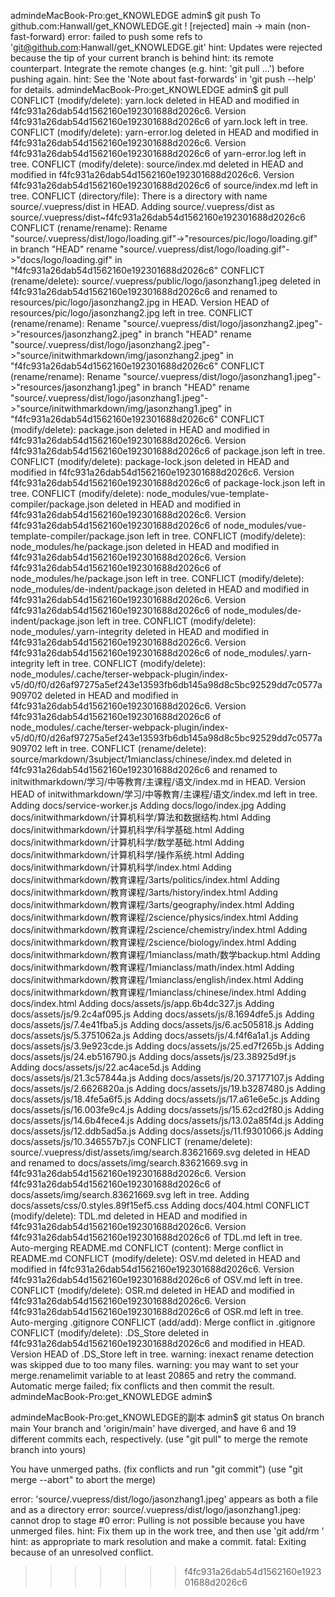 


admindeMacBook-Pro:get_KNOWLEDGE admin$ git push
To github.com:Hanwall/get_KNOWLEDGE.git
 ! [rejected]          main -> main (non-fast-forward)
error: failed to push some refs to 'git@github.com:Hanwall/get_KNOWLEDGE.git'
hint: Updates were rejected because the tip of your current branch is behind
hint: its remote counterpart. Integrate the remote changes (e.g.
hint: 'git pull ...') before pushing again.
hint: See the 'Note about fast-forwards' in 'git push --help' for details.
admindeMacBook-Pro:get_KNOWLEDGE admin$ git pull
CONFLICT (modify/delete): yarn.lock deleted in HEAD and modified in f4fc931a26dab54d1562160e192301688d2026c6. Version f4fc931a26dab54d1562160e192301688d2026c6 of yarn.lock left in tree.
CONFLICT (modify/delete): yarn-error.log deleted in HEAD and modified in f4fc931a26dab54d1562160e192301688d2026c6. Version f4fc931a26dab54d1562160e192301688d2026c6 of yarn-error.log left in tree.
CONFLICT (modify/delete): source/index.md deleted in HEAD and modified in f4fc931a26dab54d1562160e192301688d2026c6. Version f4fc931a26dab54d1562160e192301688d2026c6 of source/index.md left in tree.
CONFLICT (directory/file): There is a directory with name source/.vuepress/dist in HEAD. Adding source/.vuepress/dist as source/.vuepress/dist~f4fc931a26dab54d1562160e192301688d2026c6
CONFLICT (rename/rename): Rename "source/.vuepress/dist/logo/loading.gif"->"resources/pic/logo/loading.gif" in branch "HEAD" rename "source/.vuepress/dist/logo/loading.gif"->"docs/logo/loading.gif" in "f4fc931a26dab54d1562160e192301688d2026c6"
CONFLICT (rename/delete): source/.vuepress/public/logo/jasonzhang1.jpeg deleted in f4fc931a26dab54d1562160e192301688d2026c6 and renamed to resources/pic/logo/jasonzhang2.jpg in HEAD. Version HEAD of resources/pic/logo/jasonzhang2.jpg left in tree.
CONFLICT (rename/rename): Rename "source/.vuepress/dist/logo/jasonzhang2.jpeg"->"resources/jasonzhang2.jpeg" in branch "HEAD" rename "source/.vuepress/dist/logo/jasonzhang2.jpeg"->"source/initwithmarkdown/img/jasonzhang2.jpeg" in "f4fc931a26dab54d1562160e192301688d2026c6"
CONFLICT (rename/rename): Rename "source/.vuepress/dist/logo/jasonzhang1.jpeg"->"resources/jasonzhang1.jpeg" in branch "HEAD" rename "source/.vuepress/dist/logo/jasonzhang1.jpeg"->"source/initwithmarkdown/img/jasonzhang1.jpeg" in "f4fc931a26dab54d1562160e192301688d2026c6"
CONFLICT (modify/delete): package.json deleted in HEAD and modified in f4fc931a26dab54d1562160e192301688d2026c6. Version f4fc931a26dab54d1562160e192301688d2026c6 of package.json left in tree.
CONFLICT (modify/delete): package-lock.json deleted in HEAD and modified in f4fc931a26dab54d1562160e192301688d2026c6. Version f4fc931a26dab54d1562160e192301688d2026c6 of package-lock.json left in tree.
CONFLICT (modify/delete): node_modules/vue-template-compiler/package.json deleted in HEAD and modified in f4fc931a26dab54d1562160e192301688d2026c6. Version f4fc931a26dab54d1562160e192301688d2026c6 of node_modules/vue-template-compiler/package.json left in tree.
CONFLICT (modify/delete): node_modules/he/package.json deleted in HEAD and modified in f4fc931a26dab54d1562160e192301688d2026c6. Version f4fc931a26dab54d1562160e192301688d2026c6 of node_modules/he/package.json left in tree.
CONFLICT (modify/delete): node_modules/de-indent/package.json deleted in HEAD and modified in f4fc931a26dab54d1562160e192301688d2026c6. Version f4fc931a26dab54d1562160e192301688d2026c6 of node_modules/de-indent/package.json left in tree.
CONFLICT (modify/delete): node_modules/.yarn-integrity deleted in HEAD and modified in f4fc931a26dab54d1562160e192301688d2026c6. Version f4fc931a26dab54d1562160e192301688d2026c6 of node_modules/.yarn-integrity left in tree.
CONFLICT (modify/delete): node_modules/.cache/terser-webpack-plugin/index-v5/d0/f0/d26af97275a5ef243e13593fb6db145a98d8c5bc92529dd7c0577a909702 deleted in HEAD and modified in f4fc931a26dab54d1562160e192301688d2026c6. Version f4fc931a26dab54d1562160e192301688d2026c6 of node_modules/.cache/terser-webpack-plugin/index-v5/d0/f0/d26af97275a5ef243e13593fb6db145a98d8c5bc92529dd7c0577a909702 left in tree.
CONFLICT (rename/delete): source/markdown/3subject/1mianclass/chinese/index.md deleted in f4fc931a26dab54d1562160e192301688d2026c6 and renamed to initwithmarkdown/学习/中等教育/主课程/语文/index.md in HEAD. Version HEAD of initwithmarkdown/学习/中等教育/主课程/语文/index.md left in tree.
Adding docs/service-worker.js
Adding docs/logo/index.jpg
Adding docs/initwithmarkdown/计算机科学/算法和数据结构.html
Adding docs/initwithmarkdown/计算机科学/科学基础.html
Adding docs/initwithmarkdown/计算机科学/数学基础.html
Adding docs/initwithmarkdown/计算机科学/操作系统.html
Adding docs/initwithmarkdown/计算机科学/index.html
Adding docs/initwithmarkdown/教育课程/3arts/politics/index.html
Adding docs/initwithmarkdown/教育课程/3arts/history/index.html
Adding docs/initwithmarkdown/教育课程/3arts/geography/index.html
Adding docs/initwithmarkdown/教育课程/2science/physics/index.html
Adding docs/initwithmarkdown/教育课程/2science/chemistry/index.html
Adding docs/initwithmarkdown/教育课程/2science/biology/index.html
Adding docs/initwithmarkdown/教育课程/1mianclass/math/数学backup.html
Adding docs/initwithmarkdown/教育课程/1mianclass/math/index.html
Adding docs/initwithmarkdown/教育课程/1mianclass/english/index.html
Adding docs/initwithmarkdown/教育课程/1mianclass/chinese/index.html
Adding docs/index.html
Adding docs/assets/js/app.6b4dc327.js
Adding docs/assets/js/9.2c4af095.js
Adding docs/assets/js/8.1694dfe5.js
Adding docs/assets/js/7.4e41fba5.js
Adding docs/assets/js/6.ac505818.js
Adding docs/assets/js/5.3751062a.js
Adding docs/assets/js/4.f4f6a1a1.js
Adding docs/assets/js/3.9e923cde.js
Adding docs/assets/js/25.ed7f265b.js
Adding docs/assets/js/24.eb516790.js
Adding docs/assets/js/23.38925d9f.js
Adding docs/assets/js/22.ac4ace5d.js
Adding docs/assets/js/21.3c57844a.js
Adding docs/assets/js/20.37177107.js
Adding docs/assets/js/2.6626820a.js
Adding docs/assets/js/19.b3287480.js
Adding docs/assets/js/18.4fe5a6f5.js
Adding docs/assets/js/17.a61e6e5c.js
Adding docs/assets/js/16.003fe9c4.js
Adding docs/assets/js/15.62cd2f80.js
Adding docs/assets/js/14.6b4fece4.js
Adding docs/assets/js/13.02a85f4d.js
Adding docs/assets/js/12.ddb5ad5a.js
Adding docs/assets/js/11.f9301066.js
Adding docs/assets/js/10.346557b7.js
CONFLICT (rename/delete): source/.vuepress/dist/assets/img/search.83621669.svg deleted in HEAD and renamed to docs/assets/img/search.83621669.svg in f4fc931a26dab54d1562160e192301688d2026c6. Version f4fc931a26dab54d1562160e192301688d2026c6 of docs/assets/img/search.83621669.svg left in tree.
Adding docs/assets/css/0.styles.89f15ef5.css
Adding docs/404.html
CONFLICT (modify/delete): TDL.md deleted in HEAD and modified in f4fc931a26dab54d1562160e192301688d2026c6. Version f4fc931a26dab54d1562160e192301688d2026c6 of TDL.md left in tree.
Auto-merging README.md
CONFLICT (content): Merge conflict in README.md
CONFLICT (modify/delete): OSV.md deleted in HEAD and modified in f4fc931a26dab54d1562160e192301688d2026c6. Version f4fc931a26dab54d1562160e192301688d2026c6 of OSV.md left in tree.
CONFLICT (modify/delete): OSR.md deleted in HEAD and modified in f4fc931a26dab54d1562160e192301688d2026c6. Version f4fc931a26dab54d1562160e192301688d2026c6 of OSR.md left in tree.
Auto-merging .gitignore
CONFLICT (add/add): Merge conflict in .gitignore
CONFLICT (modify/delete): .DS_Store deleted in f4fc931a26dab54d1562160e192301688d2026c6 and modified in HEAD. Version HEAD of .DS_Store left in tree.
warning: inexact rename detection was skipped due to too many files.
warning: you may want to set your merge.renamelimit variable to at least 20865 and retry the command.
Automatic merge failed; fix conflicts and then commit the result.
admindeMacBook-Pro:get_KNOWLEDGE admin$ 










admindeMacBook-Pro:get_KNOWLEDGE的副本 admin$ git status
On branch main
Your branch and 'origin/main' have diverged,
and have 6 and 19 different commits each, respectively.
  (use "git pull" to merge the remote branch into yours)

You have unmerged paths.
  (fix conflicts and run "git commit")
  (use "git merge --abort" to abort the merge)

error: 'source/.vuepress/dist/logo/jasonzhang1.jpeg' appears as both a file and as a directory
error: source/.vuepress/dist/logo/jasonzhang1.jpeg: cannot drop to stage #0
error: Pulling is not possible because you have unmerged files.
hint: Fix them up in the work tree, and then use 'git add/rm <file>'
hint: as appropriate to mark resolution and make a commit.
fatal: Exiting because of an unresolved conflict.

>>>>>>> f4fc931a26dab54d1562160e192301688d2026c6




